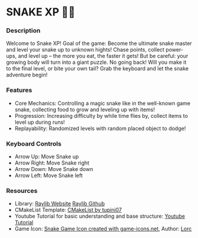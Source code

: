# SNAKE XP 🐍🧙

### Description

Welcome to Snake XP! Goal of the game: Become the ultimate snake master and level your snake up to unknown hights! 
Chase points, collect power-ups, and level up – the more you eat, the faster it gets! 
But be careful: your growing body will turn into a giant puzzle. 
No going back! Will you make it to the final level, or bite your own tail? Grab the keyboard and let the snake adventure begin!

### Features
  - Core Mechanics: Controlling a magic snake like in the well-known game snake, collecting food to grow and leveling up with items!
  - Progression: Increasing difficulty by while time flies by, collect items to level up during runs!
  - Replayability: Randomized levels with random placed object to dodge!

### Keyboard Controls

 - Arrow Up: Move Snake up
 - Arrow Right: Move Snake right
 - Arrow Down: Move Snake down
 - Arrow Left: Move Snake left

### Resources

 - Library: [Raylib Website](https://www.raylib.com/) [Raylib Github](https://github.com/raysan5/raylib/tree/master)
 - CMakeList Template: [CMakeList by tupini07](https://github.com/tupini07/raylib-cpp-cmake-template/blob/main/CMakeLists.txt)
 - Youtube Tutorial for basic understanding and base structure: [Youtube Tutorial](https://youtu.be/LGqsnM_WEK4?si=v-MHUn0cz2Cp3I6y)
 - Game Icon: [Snake Game Icon created with game-icons.net](https://game-icons.net/1x1/lorc/temptation.html#download), Author: [Lorc](https://lorcblog.blogspot.com/)
